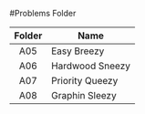 #Problems Folder 

| Folder | Name            |
| :---: | --------------- |
|  A05  | Easy Breezy |
|  A06  | Hardwood Sneezy |
|  A07  | Priority Queezy |
|  A08  | Graphin Sleezy | 
